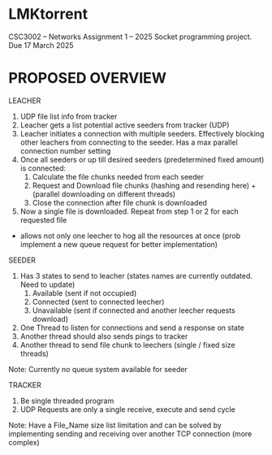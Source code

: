 # LMKtorrent
CSC3002 – Networks Assignment 1 – 2025 Socket programming project. Due 17 March 2025

# PROPOSED OVERVIEW
LEACHER 
1. UDP file list info from tracker
2. Leacher gets a list potential active seeders from tracker (UDP)
3. Leacher initiates a connection with multiple seeders. Effectively blocking other leachers from connecting to the seeder. Has a max parallel connection number setting
4. Once all seeders or up till desired seeders (predetermined fixed amount) is connected:
    1. Calculate the file chunks needed from each seeder
    2. Request and Download file chunks (hashing and resending here) + (parallel downloading on different threads)
    3. Close the connection after file chunk is downloaded
5. Now a single file is downloaded. Repeat from step 1 or 2 for each requested file
* allows not only one leecher to hog all the resources at once (prob implement a new queue request for better implementation)

SEEDER 
1. Has 3 states to send to leacher (states names are currently outdated. Need to update)
    1. Available    (sent if not occupied)
    2. Connected    (sent to connected leecher)
    3. Unavailable  (sent if connected and another leecher requests download)
2. One Thread to listen for connections and send a response on state 
3. Another thread should also sends pings to tracker
4. Another thread to send file chunk to leechers (single / fixed size threads)

Note: Currently no queue system available for seeder

TRACKER 
1. Be single threaded program
2. UDP Requests are only a single receive, execute and send cycle

Note: Have a File_Name size list limitation and can be solved by implementing sending and receiving over another TCP connection (more complex)
